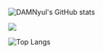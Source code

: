 ![DAMNyul's GitHub stats](https://github-readme-stats.vercel.app/api?username=DAMNyul&show_icons=true&theme=radical)

<img src="https://img.shields.io/badge/Flutter-20232a.svg?style=for-the-badge&logo=Flutter&logoColor=61DAFB" />

![Top Langs](https://github-readme-stats.vercel.app/api/top-langs/?username=DAMNyul&layout=compact)
